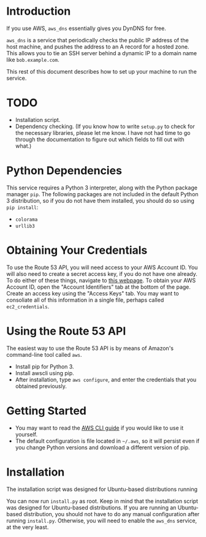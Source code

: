 <!--
  ** File Name:	README.md
  ** Author:	Aditya Ramesh
  ** Date:	01/09/2014
  ** Contact:	_@adityaramesh.com
-->

# Introduction

If you use AWS, `aws_dns` essentially gives you DynDNS for free.

`aws_dns` is a service that periodically checks the public IP address of the
host machine, and pushes the address to an A record for a hosted zone. This
allows you to tie an SSH server behind a dynamic IP to a domain name like
`bob.example.com`.

This rest of this document describes how to set up your machine to run the
service.

# TODO

  - Installation script.
  - Dependency checking. (If you know how to write `setup.py` to check for the
  necessary libraries, please let me know. I have not had time to go through the
  documentation to figure out which fields to fill out with what.)

# Python Dependencies

This service requires a Python 3 interpreter, along with the Python package
manager `pip`. The following packages are not included in the default Python 3
distribution, so if you do not have them installed, you should do so using `pip
install`:

  - `colorama`
  - `urllib3`

# Obtaining Your Credentials

To use the Route 53 API, you will need access to your AWS Account ID. You will
also need to create a secret access key, if you do not have one already. To do
either of these things, navigate to [this webpage][security_credentials]. To
obtain your AWS Account ID, open the "Account Identifiers" tab at the bottom of
the page. Create an access key using the "Access Keys" tab. You may want to
consoliate all of this information in a single file, perhaps called
`ec2_credentials`.

# Using the Route 53 API

The easiest way to use the Route 53 API is by means of Amazon's command-line
tool called `aws`.

- Install pip for Python 3.
- Install awscli using pip.
- After installation, type `aws configure`, and enter the credentials that you
obtained previously.

# Getting Started

- You may want to read the [AWS CLI guide][aws_cli] if you would like to use it
  yourself.
- The default configuration is file located in `~/.aws`, so it will persist even
if you change Python versions and download a different version of pip.

# Installation

The installation script was designed for Ubuntu-based distributions running 

You can now run `install.py` as root. Keep in mind that the installation script
was designed for Ubuntu-based distributions. If you are running an Ubuntu-based
distribution, you should not have to do any manual configuration after running
`install.py`. Otherwise, you will need to enable the `aws_dns` service, at the
very least.

[security_credentials]:
https://console.aws.amazon.com/iam/home?#security_credential
"IAM Management Console"

[aws_cli]:
http://docs.aws.amazon.com/cli/latest/userguide/cli-chap-welcome.html
"AWS CLI"
